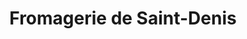 ---
title: "Fromagerie de Saint-Denis"
url: /saint-denis/fromagerie-de-saint-denis/
shop: fromage
---